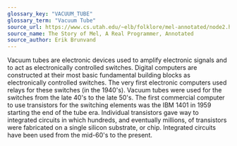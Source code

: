 ```yaml
---
glossary_key: "VACUUM_TUBE"
glossary_term: "Vacuum Tube"
source_url: https://www.cs.utah.edu/~elb/folklore/mel-annotated/node2.html#SECTION00020000000000000000
source_name: The Story of Mel, A Real Programmer, Annotated
source_author: Erik Brunvand
---
```


Vacuum tubes are electronic devices used to amplify electronic signals and to act as electronically controlled switches. Digital computers are constructed at their most basic fundamental building blocks as electronically controlled switches. The very first electronic computers used relays for these switches (in the 1940's). Vacuum tubes were used for the switches from the late 40's to the late 50's. The first commercial computer to use transistors for the switching elements was the IBM 1401 in 1959 starting the end of the tube era. Individual transistors gave way to integrated circuits in which hundreds, and eventually millions, of transistors were fabricated on a single silicon substrate, or chip. Integrated circuits have been used from the mid-60's to the present.
